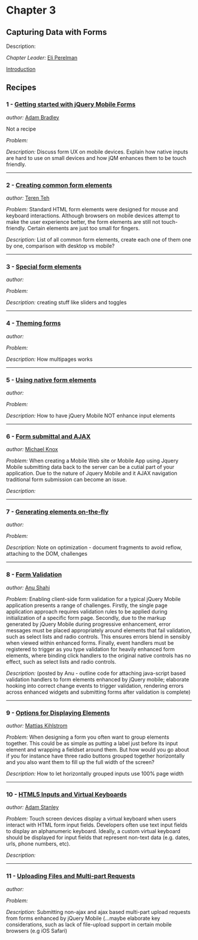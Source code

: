 # Chapter 3

## Capturing Data with Forms

Description: 

*Chapter Leader:* <a href="mailto:eperelman@appendto.com">Eli Perelman</a>

<a href="/jquerymobilecookbook/book/blob/master/7-capturing-data-with-forms/introduction.adoc">Introduction</a>

## Recipes

### 1 - <a href="/jquerymobilecookbook/book/blob/master/7-capturing-data-with-forms/recipe-1.adoc">Getting started with jQuery Mobile Forms</a>
*author:* <a href="mailto:adambradley25@gmail.com">Adam Bradley</a>

Not a recipe

*Problem:* 

*Description:* Discuss form UX on mobile devices. Explain how native inputs are hard to use on small devices and how jQM enhances them to be touch friendly.

---

### 2 - <a href="/jquerymobilecookbook/book/blob/master/7-capturing-data-with-forms/recipe-2.adoc">Creating common form elements</a>
*author:* <a href="mailto:teren@tixocloud.com">Teren Teh</a>

*Problem:* Standard HTML form elements were designed for mouse and keyboard interactions. Although browsers on mobile devices attempt to make the user experience better, the form elements are still not touch-friendly. Certain elements are just too small for fingers.

*Description:* List of all common form elements, create each one of them one by one, comparison with desktop vs mobile?

---

### 3 - <a href="/jquerymobilecookbook/book/blob/master/7-capturing-data-with-forms/recipe-3.adoc">Special form elements</a>
*author:* <a href="mailto:"></a>

*Problem:* 

*Description:* creating stuff like sliders and toggles

---

### 4 - <a href="/jquerymobilecookbook/book/blob/master/7-capturing-data-with-forms/recipe-4.adoc">Theming forms</a>
*author:* <a href="mailto:"></a>

*Problem:* 

*Description:* How multipages works

---

### 5 - <a href="/jquerymobilecookbook/book/blob/master/7-capturing-data-with-forms/recipe-5.adoc">Using native form elements</a>
*author:* <a href="mailto:"></a>

*Problem:* 

*Description:* How to have jQuery Mobile NOT enhance input elements

---

### 6 - <a href="/jquerymobilecookbook/book/blob/master/7-capturing-data-with-forms/recipe-6.adoc">Form submittal and AJAX</a>
*author:* <a href="mailto:webdpro@gmail.com">Michael Knox</a>

*Problem:* When creating a Mobile Web site or Mobile App using Jquery Mobile submitting data back to the server can be a cutial part of your application. Due to the nature of Jquery Mobile and it AJAX navigation traditional form submission can become an issue. 

*Description:* 

---

### 7 - <a href="/jquerymobilecookbook/book/blob/master/7-capturing-data-with-forms/recipe-7.adoc">Generating elements on-the-fly</a>
*author:* <a href="mailto:"></a>

*Problem:* 

*Description:* Note on optimization - document fragments to avoid reflow, attaching to the DOM, challenges

---

### 8 - <a href="/jquerymobilecookbook/book/blob/master/7-capturing-data-with-forms/recipe-8.adoc">Form Validation</a>
*author:* <a href="mailto:anu.shahi@gmail.com">Anu Shahi</a>

*Problem:* Enabling client-side form validation for a typical jQuery Mobile application presents a range of challenges. Firstly, the single page application approach requires validation rules to be applied during initialization of a specific form page. Secondly, due to the markup generated by jQuery Mobile during progressive enhancement, error messages must be placed appropriately around elements that fail validation, such as select lists and radio controls. This ensures errors blend in sensibly when viewed within enhanced forms. Finally, event handlers must be registered to trigger as you type validation for heavily enhanced form elements, where binding click handlers to the original native controls has no effect, such as select lists and radio controls.

*Description:*  (posted by Anu - outline code for attaching java-script based validation handlers to form elements enhanced by jQuery mobile; elaborate hooking into correct change events to trigger validation, rendering errors across enhanced widgets and submitting forms after validation is complete)    

---

### 9 - <a href="/jquerymobilecookbook/book/blob/master/7-capturing-data-with-forms/recipe-9.adoc">Options for Displaying Elements</a>
*author:* <a href="mailto:mattias@kihlstrom.com">Mattias Kihlstrom</a>

*Problem:* When designing a form you often want to group elements together. This could be as simple as putting a label just before its input element and wrapping a fieldset around them. But how would you go about if you for instance have three radio buttons grouped together horizontally and you also want them to fill up the full width of the screen?

*Description:* How to let horizontally grouped inputs use 100% page width

---

### 10 - <a href="/jquerymobilecookbook/book/blob/master/7-capturing-data-with-forms/recipe-10.adoc">HTML5 Inputs and Virtual Keyboards</a>
*author:* <a href="mailto:astanley@rim.com">Adam Stanley</a>

*Problem:* Touch screen devices display a virtual keyboard when users interact with HTML form input fields. Developers often use text input fields to display an alphanumeric keyboard.  Ideally, a custom virtual keyboard should be displayed for input fields that represent non-text data (e.g. dates, urls, phone numbers, etc).

*Description:* 

---

### 11 - <a href="/jquerymobilecookbook/book/blob/master/7-capturing-data-with-forms/recipe-11.adoc">Uploading Files and Multi-part Requests</a>
*author:* <a href="mailto:"></a>

*Problem:* 

*Description:* Submitting non-ajax and ajax based multi-part upload requests from forms enhanced by jQuery Mobile (...maybe elaborate key considerations, such as lack of file-upload support in certain mobile browsers (e.g iOS Safari)   

